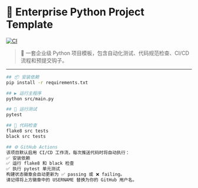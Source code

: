 # 🏢 Enterprise Python Project Template

[![CI](https://github.com/lijiahao1996/enterprise-python-template/actions/workflows/ci.yml/badge.svg)](https://github.com/USERNAME/enterprise-python-template/actions)

> 🚀 一套企业级 Python 项目模板，包含自动化测试、代码规范检查、CI/CD 流程和预提交钩子。

---

```bash
## 📦 安装依赖
pip install -r requirements.txt

## ▶️ 运行主程序
python src/main.py

## 🧪 运行测试
pytest

## 🧰 代码检查
flake8 src tests
black src tests

## ⚙️ GitHub Actions
该项目默认启用 CI/CD 工作流，每次推送代码时将自动执行：
✅ 安装依赖
✅ 运行 flake8 和 black 检查
✅ 执行 pytest 单元测试
构建状态徽章会自动更新为 ✅ passing 或 ❌ failing。
请记得将上方徽章中的 USERNAME 替换为你的 GitHub 用户名。
